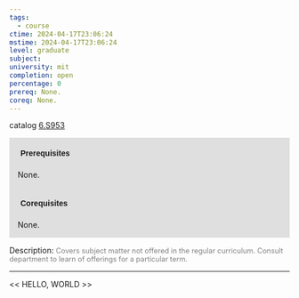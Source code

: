 ```yaml
---
tags:
  - course
ctime: 2024-04-17T23:06:24
mstime: 2024-04-17T23:06:24
level: graduate
subject: 
university: mit
completion: open
percentage: 0
prereq: None.
coreq: None.
---
```


catalog [6.S953](http://student.mit.edu/catalog/m6e.html#6.S953)

<span style="display: block; padding: 15px; background-color: rgb(100, 100, 100, 0.2);"><font id="m_prereq3561_0" style="display: block; font-family: Arial, sans-serif; font-weight: bold; padding: 5px">Prerequisites</font><br><span id="prereq3561_0">None.</span></span>
<span style="display: block; padding: 15px; background-color: rgb(100, 100, 100, 0.2);"><font id="m_coreq3561_0" style="display: block; font-family: Arial, sans-serif; font-weight: bold; padding: 5px">Corequisites</font><br><span id="coreq3561_0">None.</span></span>

<font style="">Description:</font>
<font style="color: grey; font-size: 0.8rem;">Covers subject matter not offered in the regular curriculum. Consult department to learn of offerings for a particular term.</font>



---

<< HELLO, WORLD >>

